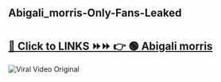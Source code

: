 
 ## Abigali_morris-Only-Fans-Leaked

# <h2><a href="https://clipsfans.com/Abigali_morris&ref=git">🔗 Click to LINKS ⏩⏩ 👉 🟢 Abigali morris </a></h2>

<a href="https://clipsfans.com/Abigali_morris&ref=git" rel="nofollow" data-target="animated-image.originalLink"><img src="https://i.ibb.co.com/xMMVF88/686577567.gif" alt="Viral Video Original" style="max-width: 100%; display: inline-block;" data-target="animated-image.originalImage"></a>

